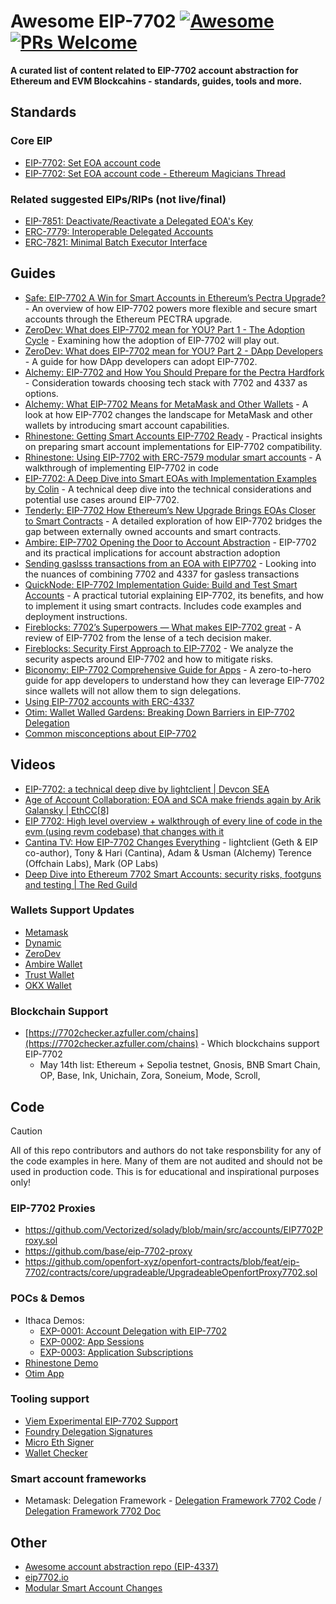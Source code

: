 # Awesome EIP-7702 [![Awesome](https://cdn.rawgit.com/sindresorhus/awesome/d7305f38d29fed78fa85652e3a63e154dd8e8829/media/badge.svg)](https://github.com/sindresorhus/awesome) [![PRs Welcome](https://img.shields.io/badge/PRs-welcome-brightgreen.svg?style=flat-square)](https://makeapullrequest.com)

**A curated list of content related to EIP-7702 account abstraction for Ethereum and EVM Blockcahins - standards, guides, tools and more.**

## Standards
### Core EIP
- [EIP-7702: Set EOA account code](https://github.com/ethereum/EIPs/blob/master/EIPS/eip-7702.md)
- [EIP-7702: Set EOA account code - Ethereum Magicians Thread](https://ethereum-magicians.org/t/eip-7702-set-eoa-account-code/19923)

### Related suggested EIPs/RIPs (not live/final)
- [EIP-7851: Deactivate/Reactivate a Delegated EOA's Key](https://github.com/ethereum/EIPs/blob/master/EIPS/eip-7851.md)
- [ERC-7779: Interoperable Delegated Accounts](https://eips.ethereum.org/EIPS/eip-7779)
- [ERC-7821: Minimal Batch Executor Interface](https://eips.ethereum.org/EIPS/eip-7821)

## Guides
- [Safe: EIP-7702 A Win for Smart Accounts in Ethereum’s Pectra Upgrade?](https://safe.global/blog/eip-7702-smart-accounts-ethereum-pectra-upgrade) - An overview of how EIP-7702 powers more flexible and secure smart accounts through the Ethereum PECTRA upgrade.
- [ZeroDev: What does EIP-7702 mean for YOU? Part 1 - The Adoption Cycle](https://docs.zerodev.app/blog/7702-adoption) - Examining how the adoption of EIP-7702 will play out.
- [ZeroDev: What does EIP-7702 mean for YOU? Part 2 - DApp Developers](https://docs.zerodev.app/blog/7702-for-dapps) - A guide for how DApp developers can adopt EIP-7702.
- [Alchemy: EIP-7702 and How You Should Prepare for the Pectra Hardfork](https://www.alchemy.com/blog/eip-7702-ethereum-pectra-hardfork?utm_source=what_is_7702) - Consideration towards choosing tech stack with 7702 and 4337 as options.
- [Alchemy: What EIP-7702 Means for MetaMask and Other Wallets](https://www.alchemy.com/blog/eip-7702-metamask-and-wallets) - A look at how EIP-7702 changes the landscape for MetaMask and other wallets by introducing smart account capabilities.
- [Rhinestone: Getting Smart Accounts EIP-7702 Ready](https://blog.rhinestone.wtf/getting-smart-accounts-eip-7702-ready-27bf028a21c9) - Practical insights on preparing smart account implementations for EIP-7702 compatibility.
- [Rhinestone: Using EIP-7702 with ERC-7579 modular smart accounts](https://docs.rhinestone.wtf/module-sdk/account-guides/eip-7702) - A walkthrough of implementing EIP-7702 in code
- [EIP-7702: A Deep Dive into Smart EOAs with Implementation Examples
 by Colin](https://hackmd.io/@colinlyguo/SyAZWMmr1x) - A technical deep dive into the technical considerations and potential use cases around EIP-7702.
- [Tenderly: EIP-7702 How Ethereum’s New Upgrade Brings EOAs Closer to Smart Contracts](https://blog.tenderly.co/how-eip-7702-gives-eoas-smart-contract-functionalities/) - A detailed exploration of how EIP-7702 bridges the gap between externally owned accounts and smart contracts.
- [Ambire: EIP-7702 Opening the Door to Account Abstraction](https://blog.ambire.com/eip-7702-allowing-account-abstraction/) - EIP-7702 and its practical implications for account abstraction adoption
- [Sending gaslsss transactions from an EOA with EIP7702](https://raylac.notion.site/eoa-gasless-transactions) - Looking into the nuances of combining 7702 and 4337 for gasless transactions
- [QuickNode: EIP-7702 Implementation Guide: Build and Test Smart Accounts](https://www.quicknode.com/guides/ethereum-development/smart-contracts/eip-7702-smart-accounts) - A practical tutorial explaining EIP-7702, its benefits, and how to implement it using smart contracts. Includes code examples and deployment instructions.
- [Fireblocks: 7702’s Superpowers — What makes EIP-7702 great](https://medium.com/fireblocks-tech-blog/7702s-superpowers-what-makes-eip-7702-great-4d2d8325a39f) - A review of EIP-7702 from the lense of a tech decision maker.
- [Fireblocks: Security First Approach to EIP-7702](https://medium.com/fireblocks-tech-blog/security-first-approach-to-eip-7702-9c5d685793fd) - We analyze the security aspects around EIP-7702 and how to mitigate risks.
- [Biconomy: EIP-7702 Comprehensive Guide for Apps](https://blog.biconomy.io/a-comprehensive-eip-7702-guide-for-apps/) - A zero-to-hero guide for app developers to understand how they can leverage EIP-7702 since wallets will not allow them to sign delegations.
- [Using EIP-7702 accounts with ERC-4337](https://docs.google.com/document/d/1w3xB_B1PUYRDnnCXSsLZXQVerjiw0_72NxvQwhdrWeU/edit?usp=sharing)
- [Otim: Wallet Walled Gardens: Breaking Down Barriers in EIP-7702 Delegation](https://otim.com/blog/wallet-walled-gardens)
- [Common misconceptions about EIP-7702](https://blog.ambire.com/eip-7702-misconceptions/)

## Videos
- [EIP-7702: a technical deep dive by lightclient | Devcon SEA](https://www.youtube.com/watch?v=_k5fKlKBWV4)
- [Age of Account Collaboration: EOA and SCA make friends again by Arik Galansky | EthCC[8] ](https://ethcc.io/archives/age-of-account-collaboration-eoa-and-sca-make-friends-again)
- [EIP 7702: High level overview + walkthrough of every line of code in the evm (using revm codebase) that changes with it](https://youtube.com/playlist?list=PLYYidDLT5Dd-7s3rbuAy3vJxAjz17bSEE&si=7RGnFDoBQ57i5yII)
- [Cantina TV: How EIP-7702 Changes Everything](https://x.com/i/broadcasts/1djGXVBvdvVxZ) - lightclient (Geth & EIP co-author), Tony & Hari (Cantina), Adam & Usman (Alchemy) Terence (Offchain Labs), Mark (OP Labs)
- [Deep Dive into Ethereum 7702 Smart Accounts: security risks, footguns and testing | The Red Guild](https://www.youtube.com/watch?v=ZFN2bYt9gNE)

### Wallets Support Updates
- [Metamask](https://metamask.io/news/metamask-feature-update-smart-accounts)
- [Dynamic](https://docs.dynamic.xyz/smart-wallets/smart-wallet-providers/7702#eip-7702)
- [ZeroDev](https://docs.zerodev.app/sdk/getting-started/quickstart-7702)
- [Ambire Wallet](https://blog.ambire.com/eip-7702-wallet/)
- [Trust Wallet](https://beincrypto.com/trust-wallet-ethereum-eip7702-support/)
- [OKX Wallet](https://web3.okx.com/help/okx-wallet-to-support-eip-7702)

### Blockchain Support
- [https://7702checker.azfuller.com/chains](https://7702checker.azfuller.com/chains) - Which blockchains support EIP-7702
  - May 14th list: Ethereum + Sepolia testnet, Gnosis, BNB Smart Chain, OP, Base, Ink, Unichain, Zora, Soneium, Mode, Scroll, 

## Code
> [!CAUTION]
> All of this repo contributors and authors do not take responsbility for any of the code examples in here.
> Many of them are not audited and should not be used in production code.
> This is for educational and inspirational purposes only!

### EIP-7702 Proxies
- https://github.com/Vectorized/solady/blob/main/src/accounts/EIP7702Proxy.sol
- https://github.com/base/eip-7702-proxy
- https://github.com/openfort-xyz/openfort-contracts/blob/feat/eip-7702/contracts/core/upgradeable/UpgradeableOpenfortProxy7702.sol

### POCs & Demos
- Ithaca Demos:
  - [EXP-0001: Account Delegation with EIP-7702](https://www.ithaca.xyz/updates/exp-0001)
  - [EXP-0002: App Sessions](https://www.ithaca.xyz/updates/exp-0002)
  - [EXP-0003: Application Subscriptions](https://www.ithaca.xyz/updates/exp-0003)
- [Rhinestone Demo](https://module-demos.rhinestone.wtf/eip-7702)
- [Otim App](https://app.otim.com)

### Tooling support
- [Viem Experimental EIP-7702 Support](https://viem.sh/experimental/eip7702)
- [Foundry Delegation Signatures](https://book.getfoundry.sh/cheatcodes/sign-delegation)
- [Micro Eth Signer](https://github.com/paulmillr/micro-eth-signer)
- [Wallet Checker](https://7702checker.azfuller.com/)

### Smart account frameworks
- Metamask: Delegation Framework - [Delegation Framework 7702 Code](https://github.com/MetaMask/delegation-framework/tree/main/src/EIP7702) / [Delegation Framework 7702 Doc](https://github.com/MetaMask/delegation-framework/blob/main/documents/EIP7702DeleGator.md)

## Other
- [Awesome account abstraction repo (EIP-4337)](https://github.com/4337Mafia/awesome-account-abstraction)
- [eip7702.io](https://eip7702.io)
- [Modular Smart Account Changes](https://github.com/erc7579/erc7579-implementation/pull/38)
